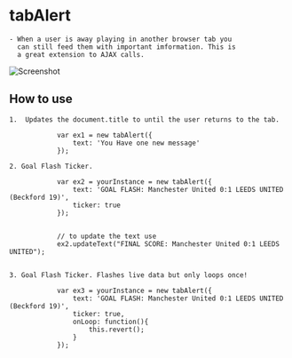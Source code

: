 tabAlert
===========

	- When a user is away playing in another browser tab you
	  can still feed them with important imformation. This is
	  a great extension to AJAX calls.
	  
![Screenshot](http://www.rickyh.co.uk/resources/2010/tabAlertSS.jpg)

How to use
----------

	1.	Updates the document.title to until the user returns to the tab.
	
				var ex1 = new tabAlert({
					text: 'You Have one new message' 
				});
	
	2. Goal Flash Ticker.
				
				var ex2 = yourInstance = new tabAlert({
					text: 'GOAL FLASH: Manchester United 0:1 LEEDS UNITED (Beckford 19)',
					ticker: true
				});
				
				
				// to update the text use
				ex2.updateText("FINAL SCORE: Manchester United 0:1 LEEDS UNITED");
	
	
	3. Goal Flash Ticker. Flashes live data but only loops once!
	
				var ex3 = yourInstance = new tabAlert({
					text: 'GOAL FLASH: Manchester United 0:1 LEEDS UNITED (Beckford 19)',
					ticker: true,
					onLoop: function(){
						this.revert();
					}
				});

